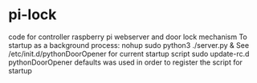 # pi-lock
code for controller raspberry pi webserver and door lock mechanism
To startup as a background process:
nohup sudo python3 ./server.py &
See /etc/init.d/pythonDoorOpener for current startup script
sudo update-rc.d pythonDoorOpener defaults
was used in order to register the script for startup
